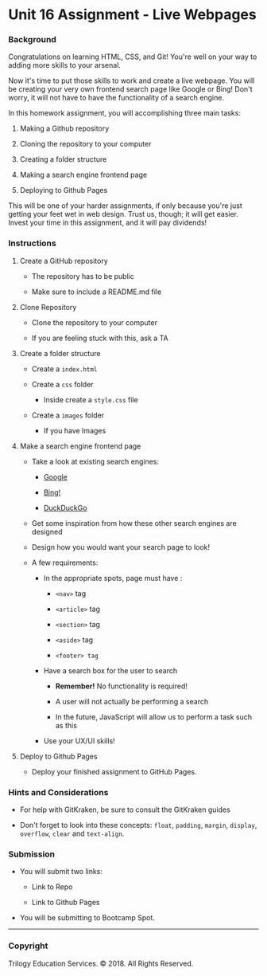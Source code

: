 # Unit 16 Assignment - Live Webpages

### Background

Congratulations on learning HTML, CSS, and Git! You're well on your way to adding more skills to your arsenal. 

Now it's time to put those skills to work and create a live webpage. You will be creating your very own frontend search page like Google or Bing! Don't worry, it will not have to have the functionality of a search engine.

In this homework assignment, you will accomplishing three main tasks:

  1. Making a Github repository

  2. Cloning the repository to your computer

  3. Creating a folder structure

  4. Making a search engine frontend page

  5. Deploying to Github Pages

This will be one of your harder assignments, if only because you're just getting your feet wet in web design. Trust us, though; it will get easier. Invest your time in this assignment, and it will pay dividends!

### Instructions

1. Create a GitHub repository 

   - The repository has to be public

   - Make sure to include a README.md file

2. Clone Repository

   - Clone the repository to your computer

   - If you are feeling stuck with this, ask a TA

3. Create a folder structure

   - Create a `index.html`

   - Create a `css` folder

     - Inside create a `style.css` file

   - Create a `images` folder

     - If you have Images

4. Make a search engine frontend page

   - Take a look at existing search engines:

     - [Google](https://www.google.com/)

     - [Bing!](https://www.bing.com/)

     - [DuckDuckGo](https://duckduckgo.com/)

   - Get some inspiration from how these other search engines are designed

   - Design how you would want your search page to look!

   - A few requirements:

     - In the appropriate spots, page must have :

       - `<nav>` tag

       - `<article>` tag

       - `<section>` tag

       - `<aside>` tag

       - `<footer> tag` 

     - Have a search box for the user to search

         - **Remember!** No functionality is required!

         - A user will not actually be performing a search

         - In the future, JavaScript will allow us to perform a task such as this

     - Use your UX/UI skills!

5. Deploy to Github Pages

   - Deploy your finished assignment to GitHub Pages.

### Hints and Considerations

- For help with GitKraken, be sure to consult the GitKraken guides

- Don't forget to look into these concepts: `float`, `padding`, `margin`, `display`, `overflow`, `clear` and `text-align`.

### Submission

- You will submit two links:

  - Link to Repo

  - Link to Github Pages

- You will be submitting to Bootcamp Spot.

---

### Copyright

Trilogy Education Services. © 2018. All Rights Reserved.
